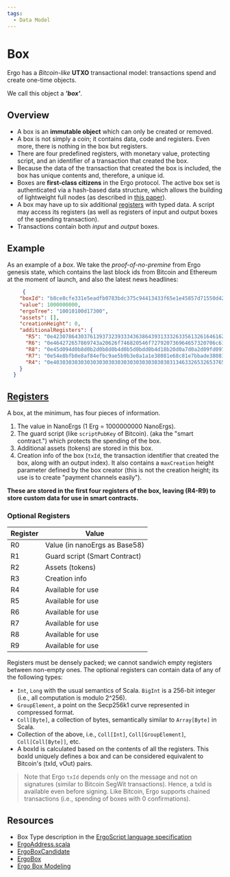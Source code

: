 ```yaml
---
tags:
  - Data Model
---
```


# Box

Ergo has a *Bitcoin-like* **UTXO** transactional model: transactions spend and create one-time objects. 

We call this object a ***'box'***. 


## Overview 

- A box is an **immutable object** which can only be created or removed. 
- A box is not simply a coin; it contains data, code and registers. Even more, there is nothing in the box but registers. 
- There are four predefined registers, with monetary value, protecting script, and an identifier of a transaction that created the box.
- Because the data of the transaction that created the box is included, the box has unique contents and, therefore, a unique id. 
- Boxes are **first-class citizens** in the Ergo protocol. The active box set is authenticated via a hash-based data structure, which allows the building of lightweight full nodes (as described in [this paper](https://eprint.iacr.org/2016/994)). 
- A box may have up to six additional [registers](registers.md) with typed data. A script may access its registers (as well as registers of input and output boxes of the spending transaction).
- Transactions contain both *input* and *output* boxes. 

## Example 

As an example of a *box*. We take the *proof-of-no-premine* from Ergo genesis state, which contains the last block ids from Bitcoin and Ethereum at the moment of launch, and also the latest news headlines:


```JSON
     {
    "boxId": "b8ce8cfe331e5eadfb0783bdc375c94413433f65e1e45857d71550d42e4d83bd",
    "value": 1000000000,
    "ergoTree": "10010100d17300",
    "assets": [],
    "creationHeight": 0,
    "additionalRegisters": {
      "R5": "0e42307864303761393732393334363864393133326335613261646162326535326132333030396536373938363038653437623064323632336337653365393233343633",
      "R6": "0e464272657869743a20626f746820546f727920736964657320706c617920646f776e207269736b206f66206e6f2d6465616c20616674657220627573696e65737320616c61726d",
      "R8": "0e45d094d0b8d0b2d0b8d0b4d0b5d0bdd0b4d18b20d0a7d0a2d09fd09720d0b2d18bd180d0b0d181d182d183d18220d0bdd0b02033332520d0bdd0b020d0b0d0bad186d0b8d18e",
      "R7": "0e54e8bfb0e8af84efbc9ae5b9b3e8a1a1e38081e68c81e7bbade38081e58c85e5aeb9e28094e28094e696b0e697b6e4bba3e5ba94e5afb9e585a8e79083e58c96e68c91e68898e79a84e4b8ade59bbde4b98be98193",
      "R4": "0e4030303030303030303030303030303030303031346332653265376533336435316165376536366636636362363934326333343337313237623336633333373437"
    }
  }
```


## [Registers](registers.md)

A box, at the minimum, has four pieces of information.

1. The value in NanoErgs (1 Erg = 1000000000 NanoErgs).
2. The guard script (like `scriptPubKey` of Bitcoin). (aka the "smart contract.") which protects the spending of the box.
3. Additional assets (tokens) are stored in this box.
4. Creation info of the box (`txId`, the transaction identifier that created the box, along with an output index). It also contains a `maxCreation` height parameter defined by the box creator (this is not the creation height; its use is to create "payment channels easily").

**These are stored in the first four registers of the box, leaving (R4-R9) to store custom data for use in smart contracts.**

### Optional Registers 

| Register | Value |
|---|---|
| R0 | Value (in nanoErgs as Base58) |
| R1 | Guard script (Smart Contract) |
| R2 | Assets (tokens) |
| R3 | Creation info |
| R4 | Available for use |
| R5 | Available for use |
| R6 | Available for use |
| R7 | Available for use |
| R8 | Available for use |
| R9 | Available for use |


Registers must be densely packed; we cannot sandwich empty registers between non-empty ones. The optional registers can contain data of any of the following types:

- `Int`, `Long` with the usual semantics of Scala.
`BigInt` is a 256-bit integer (i.e., all computation is modulo 2^256).
- `GroupElement`, a point on the Secp256k1 curve represented in compressed format.
- `Coll[Byte]`, a collection of bytes, semantically similar to `Array[Byte]` in Scala.
- Collection of the above, i.e., `Coll[Int]`, `Coll[GroupElement]`, `Coll[Coll[Byte]]`, etc.
- A boxId is calculated based on the contents of all the registers. This boxId uniquely defines a box and can be considered equivalent to Bitcoin's (txId, vOut) pairs.

>Note that Ergo `txId` depends only on the message and not on signatures (similar to Bitcoin SegWit transactions). Hence, a txId is available even before signing. Like Bitcoin, Ergo supports chained transactions (i.e., spending of boxes with 0 confirmations).


## Resources

- Box Type description in the [ErgoScript language specification](https://github.com/ScorexFoundation/sigmastate-interpreter/blob/develop/docs/LangSpec.md#box-type)
- [ErgoAddress.scala](https://github.com/ScorexFoundation/sigmastate-interpreter/blob/ec71a6f988f7412bc36199f46e7ad8db643478c7/sigmastate/src/main/scala/org/ergoplatform/ErgoAddress.scala)
- [ErgoBoxCandidate](https://github.com/ScorexFoundation/sigmastate-interpreter/blob/develop/interpreter/shared/src/main/scala/org/ergoplatform/ErgoBoxCandidate.scala#L24-L43)
- [ErgoBox](https://github.com/ScorexFoundation/sigmastate-interpreter/blob/develop/interpreter/shared/src/main/scala/org/ergoplatform/ErgoBox.scala#L22-L59)
- [Ergo Box Modeling](https://keitodot.medium.com/ergo-box-m-f58f444e00d5)